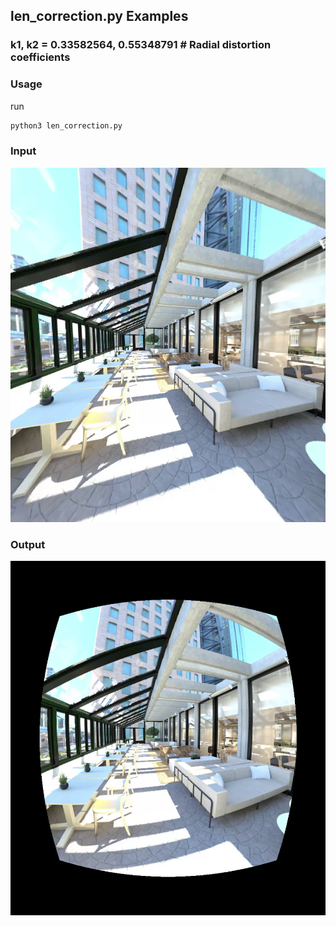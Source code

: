 ## len_correction.py Examples
### k1, k2 = 0.33582564, 0.55348791 # Radial distortion coefficients
### Usage 
run
```bash
python3 len_correction.py
```
### Input
![Alt text](images/middle_perspective_image.png)
### Output
![Alt text](images/middle_perspective_image_len_correction.png)